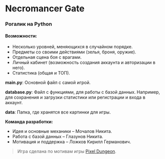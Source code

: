 # Necromancer Gate
### Рогалик на Python

#### Возможности:
+ Несколько уровней, меняющихся в случайном порядке.
+ Предметы со своими действиями (зелья, броня, оружие).
+ Отдельная сцена боя с врагами.
+ Личный кабинет (возможность создания аккаунта и авторизации в него).
+ Статистика (общая и ТОП).

**main.py**:
Основной файл с самой игрой.

**database.py**:
Файл с функциями, для работы с базой данных. Например, для сохранения и загрузки статистики или регистрации и входа в аккаунт.

**data**:
Папка, где хранятся все картинки для игры.

**Команда разработки:**
- Идея и основные механики – Мочалов Никита.
- Работа с базой данных – Глазунов Никита.
- Мотивация и поддержка – Ложков Кирилл Германович.

> Игра сделана по мотивам игры [Pixel Dungeon](https://pixeldungeon.fandom.com/ru/wiki/Pixel_Dungeon_%D0%B2%D0%B8%D0%BA%D0%B8).
